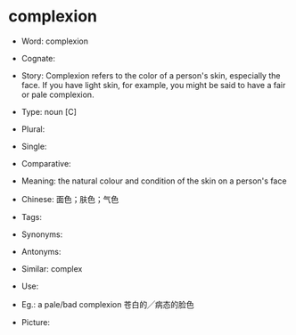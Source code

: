 # complexion

- Word: complexion
- Cognate: 
- Story: Complexion refers to the color of a person's skin, especially the face. If you have light skin, for example, you might be said to have a fair or pale complexion.

- Type: noun [C]
- Plural: 
- Single: 
- Comparative: 
- Meaning: the natural colour and condition of the skin on a person's face
- Chinese: 面色；肤色；气色
- Tags: 
- Synonyms: 
- Antonyms: 
- Similar: complex
- Use: 
- Eg.: a pale/bad complexion 苍白的╱病态的脸色
- Picture: 


